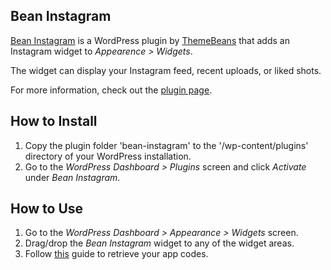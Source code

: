 ## Bean Instagram

[Bean Instagram](http://themebeans.com/plugin/bean-instagram-plugin/) is a WordPress plugin by [ThemeBeans](http://themebeans.com) that adds an Instagram widget to _Appearence > Widgets_.

The widget can display your Instagram feed, recent uploads, or liked shots.

For more information, check out the [plugin page](http://themebeans.com/plugin/bean-instagram-plugin/).


## How to Install

1. Copy the plugin folder 'bean-instagram' to the '/wp-content/plugins' directory of your WordPress installation.
2. Go to the _WordPress Dashboard > Plugins_ screen and click _Activate_ under _Bean Instagram_.


## How to Use

1. Go to the _WordPress Dashboard > Appearance > Widgets_ screen.
2. Drag/drop the _Bean Instagram_ widget to any of the widget areas.
3. Follow [this](http://themebeans.com/registering-your-instagram-app-to-retrieve-your-client-id-secret-code/) guide to retrieve your app codes.
